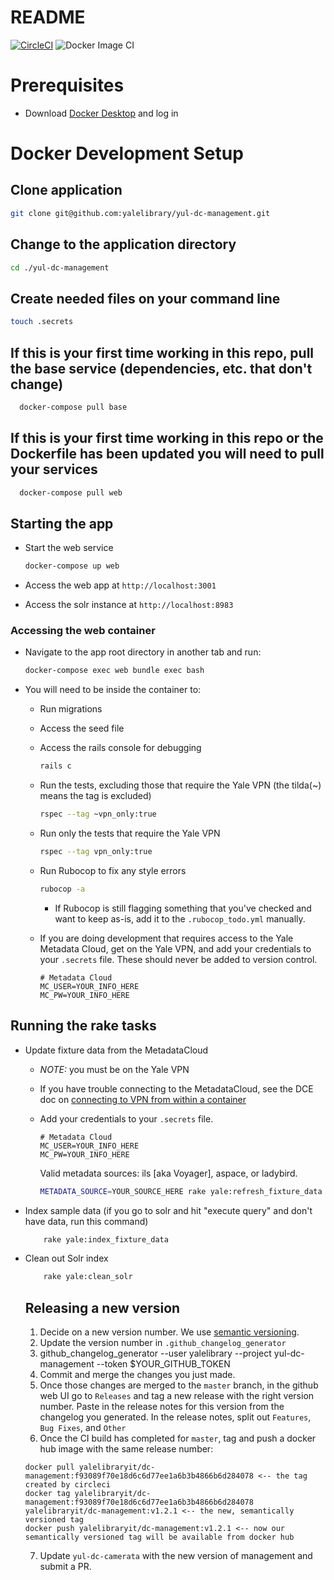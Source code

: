 # README

[![CircleCI](https://circleci.com/gh/yalelibrary/yul-dc-management/tree/master.svg?style=svg)](https://circleci.com/gh/yalelibrary/yul-dc-management/tree/master) ![Docker Image CI](https://github.com/yalelibrary/yul-dc-management/workflows/Docker%20Image%20CI/badge.svg)

# Prerequisites

- Download [Docker Desktop](https://www.docker.com/products/docker-desktop) and log in

# Docker Development Setup

## Clone application

```bash
git clone git@github.com:yalelibrary/yul-dc-management.git
```

## Change to the application directory

```bash
cd ./yul-dc-management
```

## Create needed files on your command line

```bash
touch .secrets
```

## If this is your first time working in this repo, pull the base service (dependencies, etc. that don't change)

```bash
  docker-compose pull base
```

## If this is your first time working in this repo or the Dockerfile has been updated you will need to pull your services

```bash
  docker-compose pull web
```

## Starting the app

- Start the web service

  ```bash
  docker-compose up web
  ```

- Access the web app at `http://localhost:3001`

- Access the solr instance at `http://localhost:8983`

### Accessing the web container

- Navigate to the app root directory in another tab and run:

  ```bash
  docker-compose exec web bundle exec bash
  ```

- You will need to be inside the container to:

  - Run migrations
  - Access the seed file
  - Access the rails console for debugging

    ```bash
    rails c
    ```

  - Run the tests, excluding those that require the Yale VPN (the tilda(~) means the tag is excluded)

    ```bash
    rspec --tag ~vpn_only:true
    ```

  - Run only the tests that require the Yale VPN

    ```bash
    rspec --tag vpn_only:true
    ```

  - Run Rubocop to fix any style errors

    ```bash
    rubocop -a
    ```

    - If Rubocop is still flagging something that you've checked and want to keep as-is, add it to the `.rubocop_todo.yml` manually.

  - If you are doing development that requires access to the Yale Metadata Cloud, get on the Yale VPN, and add your credentials to your `.secrets` file. These should never be added to version control.

    ```
    # Metadata Cloud
    MC_USER=YOUR_INFO_HERE
    MC_PW=YOUR_INFO_HERE
    ```

## Running the rake tasks

- Update fixture data from the MetadataCloud

  - _NOTE:_ you must be on the Yale VPN
  - If you have trouble connecting to the MetadataCloud, see the DCE doc on [connecting to VPN from within a container](https://curationexperts.github.io/playbook/tools/docker/containers.html)
  - Add your credentials to your `.secrets` file.

    ```
    # Metadata Cloud
    MC_USER=YOUR_INFO_HERE
    MC_PW=YOUR_INFO_HERE
    ```

    Valid metadata sources: ils [aka Voyager], aspace, or ladybird.

    ```bash
    METADATA_SOURCE=YOUR_SOURCE_HERE rake yale:refresh_fixture_data
    ```

- Index sample data (if you go to solr and hit "execute query" and don't have data, run this command)

  ```bash
      rake yale:index_fixture_data
  ```

- Clean out Solr index

  ```bash
      rake yale:clean_solr
  ```

  ## Releasing a new version

  1. Decide on a new version number. We use [semantic versioning](https://semver.org/).
  2. Update the version number in `.github_changelog_generator`
  3. github_changelog_generator --user yalelibrary --project yul-dc-management --token $YOUR_GITHUB_TOKEN
  4. Commit and merge the changes you just made.
  5. Once those changes are merged to the `master` branch, in the github web UI go to `Releases` and tag a new release with the right version number. Paste in the release notes for this version from the changelog you generated. In the release notes, split out `Features`, `Bug Fixes`, and `Other`
  6. Once the CI build has completed for `master`, tag and push a docker hub image with the same release number:

    ```
    docker pull yalelibraryit/dc-management:f93089f70e18d6c6d77ee1a6b3b4866b6d284078 <-- the tag created by circleci
    docker tag yalelibraryit/dc-management:f93089f70e18d6c6d77ee1a6b3b4866b6d284078 yalelibraryit/dc-management:v1.2.1 <-- the new, semantically versioned tag
    docker push yalelibraryit/dc-management:v1.2.1 <-- now our semantically versioned tag will be available from docker hub
    ```

  7. Update `yul-dc-camerata` with the new version of management and submit a PR.
